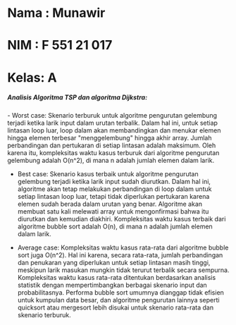 # Nama : Munawir
# NIM  : F 551 21 017
# Kelas: A 

<h5>Analisis Algoritma TSP dan algoritma Dijkstra:</h5>
- Worst case:
Skenario terburuk untuk algoritme pengurutan gelembung terjadi ketika larik input dalam urutan terbalik. 
Dalam hal ini, untuk setiap lintasan loop luar, loop dalam akan membandingkan dan menukar elemen hingga elemen terbesar "menggelembung" hingga akhir array. 
Jumlah perbandingan dan pertukaran di setiap lintasan adalah maksimum. Oleh karena itu, kompleksitas waktu kasus terburuk dari algoritme pengurutan gelembung adalah O(n^2), di mana n adalah jumlah elemen dalam larik.

- Best case:
Skenario kasus terbaik untuk algoritme pengurutan gelembung terjadi ketika larik input sudah diurutkan. 
Dalam hal ini, algoritme akan tetap melakukan perbandingan di loop dalam untuk setiap lintasan loop luar, tetapi tidak diperlukan pertukaran karena elemen sudah berada dalam urutan yang benar. 
Algoritme akan membuat satu kali melewati array untuk mengonfirmasi bahwa itu diurutkan dan kemudian diakhiri. Kompleksitas waktu kasus terbaik dari algoritme bubble sort adalah O(n), di mana n adalah jumlah elemen dalam larik.

- Average case:
Kompleksitas waktu kasus rata-rata dari algoritme bubble sort juga O(n^2). 
Hal ini karena, secara rata-rata, jumlah perbandingan dan penukaran yang diperlukan untuk setiap lintasan masih tinggi, meskipun larik masukan mungkin tidak terurut terbalik secara sempurna. 
Kompleksitas waktu kasus rata-rata ditentukan berdasarkan analisis statistik dengan mempertimbangkan berbagai skenario input dan probabilitasnya. 
Performa bubble sort umumnya dianggap tidak efisien untuk kumpulan data besar, dan algoritme pengurutan lainnya seperti quicksort atau mergesort lebih disukai untuk skenario rata-rata dan skenario terburuk.
